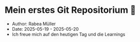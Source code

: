 # Mein erstes Git Repositorium 🧃

- Author: Rabea Müller
- Date: 2025-05-19 - 2025-05-20
- Ich freue mich auf den heutigen Tag und die Learnings
